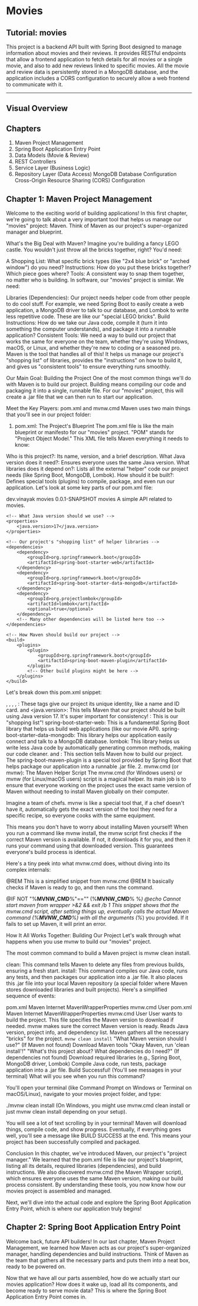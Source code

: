 # Movies

## Tutorial: movies

This project is a backend API built with Spring Boot designed to manage information about movies and their reviews. It provides RESTful endpoints that allow a frontend application to fetch details for all movies or a single movie, and also to add new reviews linked to specific movies. All the movie and review data is persistently stored in a MongoDB database, and the application includes a CORS configuration to securely allow a web frontend to communicate with it.

---

## Visual Overview


## Chapters
1. Maven Project Management
2. Spring Boot Application Entry Point
3. Data Models (Movie & Review)
4. REST Controllers
5. Service Layer (Business Logic)
6. Repository Layer (Data Access)
MongoDB Database Configuration
Cross-Origin Resource Sharing (CORS) Configuration

## Chapter 1: Maven Project Management
Welcome to the exciting world of building applications! In this first chapter, we're going to talk about a very important tool that helps us manage our "movies" project: Maven. Think of Maven as our project's super-organized manager and blueprint.

What's the Big Deal with Maven?
Imagine you're building a fancy LEGO castle. You wouldn't just throw all the bricks together, right? You'd need:

A Shopping List: What specific brick types (like "2x4 blue brick" or "arched window") do you need?
Instructions: How do you put these bricks together? Which piece goes where?
Tools: A consistent way to snap them together, no matter who is building.
In software, our "movies" project is similar. We need:

Libraries (Dependencies): Our project needs helper code from other people to do cool stuff. For example, we need Spring Boot to easily create a web application, a MongoDB driver to talk to our database, and Lombok to write less repetitive code. These are like our "special LEGO bricks".
Build Instructions: How do we take our Java code, compile it (turn it into something the computer understands), and package it into a runnable application?
Consistent Tools: We need a way to build our project that works the same for everyone on the team, whether they're using Windows, macOS, or Linux, and whether they're new to coding or a seasoned pro.
Maven is the tool that handles all of this! It helps us manage our project's "shopping list" of libraries, provides the "instructions" on how to build it, and gives us "consistent tools" to ensure everything runs smoothly.

Our Main Goal: Building the Project
One of the most common things we'll do with Maven is to build our project. Building means compiling our code and packaging it into a single, runnable file. For our "movies" project, this will create a .jar file that we can then run to start our application.

Meet the Key Players: pom.xml and mvnw.cmd
Maven uses two main things that you'll see in our project folder:

1. pom.xml: The Project's Blueprint
The pom.xml file is like the main blueprint or manifesto for our "movies" project. "POM" stands for "Project Object Model." This XML file tells Maven everything it needs to know:

Who is this project?: Its name, version, and a brief description.
What Java version does it need?: Ensures everyone uses the same Java version.
What libraries does it depend on?: Lists all the external "helper" code our project needs (like Spring Boot, MongoDB, Lombok).
How should it be built?: Defines special tools (plugins) to compile, package, and even run our application.
Let's look at some key parts of our pom.xml file:

<?xml version="1.0" encoding="UTF-8"?>
<project>
    <!-- Basic Information about our project -->
    <groupId>dev.vinayak</groupId>
    <artifactId>movies</artifactId>
    <version>0.0.1-SNAPSHOT</version>
    <name>movies</name>
    <description>A simple API related to movies.</description>

    <!-- What Java version should we use? -->
    <properties>
        <java.version>17</java.version>
    </properties>

    <!-- Our project's "shopping list" of helper libraries -->
    <dependencies>
        <dependency>
            <groupId>org.springframework.boot</groupId>
            <artifactId>spring-boot-starter-web</artifactId>
        </dependency>
        <dependency>
            <groupId>org.springframework.boot</groupId>
            <artifactId>spring-boot-starter-data-mongodb</artifactId>
        </dependency>
        <dependency>
            <groupId>org.projectlombok</groupId>
            <artifactId>lombok</artifactId>
            <optional>true</optional>
        </dependency>
        <!-- Many other dependencies will be listed here too -->
    </dependencies>

    <!-- How Maven should build our project -->
    <build>
        <plugins>
            <plugin>
                <groupId>org.springframework.boot</groupId>
                <artifactId>spring-boot-maven-plugin</artifactId>
            </plugin>
            <!-- Other build plugins might be here -->
        </plugins>
    </build>
</project>
Let's break down this pom.xml snippet:

<groupId>, <artifactId>, <version>, <name>, <description>: These tags give our project its unique identity, like a name and ID card.
<properties> and <java.version>: This tells Maven that our project should be built using Java version 17. It's super important for consistency!
<dependencies>: This is our "shopping list"!
spring-boot-starter-web: This is a fundamental Spring Boot library that helps us build web applications (like our movie API).
spring-boot-starter-data-mongodb: This library helps our application easily connect and talk to a MongoDB database.
lombok: This library helps us write less Java code by automatically generating common methods, making our code cleaner.
<build> and <plugins>: This section tells Maven how to build our project. The spring-boot-maven-plugin is a special tool provided by Spring Boot that helps package our application into a runnable .jar file.
2. mvnw.cmd (or mvnw): The Maven Helper Script
The mvnw.cmd (for Windows users) or mvnw (for Linux/macOS users) script is a magical helper. Its main job is to ensure that everyone working on the project uses the exact same version of Maven without needing to install Maven globally on their computer.

Imagine a team of chefs. mvnw is like a special tool that, if a chef doesn't have it, automatically gets the exact version of the tool they need for a specific recipe, so everyone cooks with the same equipment.

This means you don't have to worry about installing Maven yourself! When you run a command like mvnw install, the mvnw script first checks if the correct Maven version is available. If not, it downloads it for you, and then it runs your command using that downloaded version. This guarantees everyone's build process is identical.

Here's a tiny peek into what mvnw.cmd does, without diving into its complex internals:

@REM This is a simplified snippet from mvnw.cmd
@REM It basically checks if Maven is ready to go, and then runs the command.

@IF NOT "%__MVNW_CMD__%"=="" (%__MVNW_CMD__% %*)
@echo Cannot start maven from wrapper >&2 && exit /b 1
This snippet shows that the mvnw.cmd script, after setting things up, eventually calls the actual Maven command (%__MVNW_CMD__%) with all the arguments (%*) you provided. If it fails to set up Maven, it will print an error.

How It All Works Together: Building Our Project
Let's walk through what happens when you use mvnw to build our "movies" project.

The most common command to build a Maven project is mvnw clean install.

clean: This command tells Maven to delete any files from previous builds, ensuring a fresh start.
install: This command compiles our Java code, runs any tests, and then packages our application into a .jar file. It also places this .jar file into your local Maven repository (a special folder where Maven stores downloaded libraries and built projects).
Here's a simplified sequence of events:

pom.xml
Maven
Internet
MavenWrapperProperties
mvnw.cmd
User
pom.xml
Maven
Internet
MavenWrapperProperties
mvnw.cmd
User
User wants to build the project.
This file specifies the Maven version to download if needed.
mvnw makes sure the correct Maven version is ready.
Reads Java version, project info, and dependency list.
Maven gathers all the necessary "bricks" for the project.
`mvnw clean install`
"What Maven version should I use?"
(If Maven not found) Download Maven tools
"Okay Maven, run 'clean install'!"
"What's this project about? What dependencies do I need?"
(If dependencies not found) Download required libraries (e.g., Spring Boot, MongoDB driver, Lombok)
Compile Java code, run tests, package application into a .jar file.
Build Successful! (You'll see messages in your terminal)
What will you see when you run this command?

You'll open your terminal (like Command Prompt on Windows or Terminal on macOS/Linux), navigate to your movies project folder, and type:

./mvnw clean install
(On Windows, you might use mvnw.cmd clean install or just mvnw clean install depending on your setup).

You will see a lot of text scrolling by in your terminal! Maven will download things, compile code, and show progress. Eventually, if everything goes well, you'll see a message like BUILD SUCCESS at the end. This means your project has been successfully compiled and packaged.

Conclusion
In this chapter, we've introduced Maven, our project's "project manager." We learned that the pom.xml file is like our project's blueprint, listing all its details, required libraries (dependencies), and build instructions. We also discovered mvnw.cmd (the Maven Wrapper script), which ensures everyone uses the same Maven version, making our build process consistent. By understanding these tools, you now know how our movies project is assembled and managed.

Next, we'll dive into the actual code and explore the Spring Boot Application Entry Point, which is where our application truly begins!

## Chapter 2: Spring Boot Application Entry Point
Welcome back, future API builders! In our last chapter, Maven Project Management, we learned how Maven acts as our project's super-organized manager, handling dependencies and build instructions. Think of Maven as the team that gathers all the necessary parts and puts them into a neat box, ready to be powered on.

Now that we have all our parts assembled, how do we actually start our movies application? How does it wake up, load all its components, and become ready to serve movie data? This is where the Spring Boot Application Entry Point comes in.

